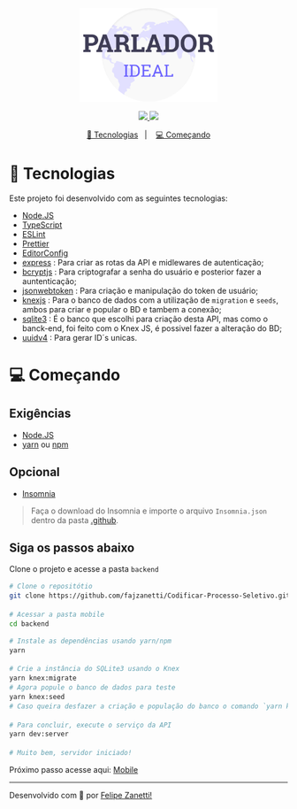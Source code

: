 <div align="center">
    <img alt="Get Repos" title="Get Repos" src="../.github/logo.png" width='250px'/>
</div>
<p align="center">
    <a href="https://github.com/fajzanetti">
        <img src="https://img.shields.io/badge/GitHub-fajzanetti-6c63ff?logo=GitHub"/>
    </a>
    <a href="https://www.linkedin.com/in/felipezanetti/">
        <img src="https://img.shields.io/badge/Linkedin-felipezanetti-6c63ff?logo=linkedin"/>
    </a>
</p>
<p align="center">
  <a href="#-Sobre-o-desafio">🚀 Tecnologias</a>&nbsp;&nbsp;&nbsp;|&nbsp;&nbsp;&nbsp;
  <a href="#-Começando">💻 Começando</a>
</p>

# 🚀 Tecnologias

Este projeto foi desenvolvido com as seguintes tecnologias:

* [Node.JS](https://nodejs.org/en/)
* [TypeScript](https://www.typescriptlang.org/)
* [ESLint](https://eslint.org/)
* [Prettier](https://prettier.io/)
* [EditorConfig](https://editorconfig.org/)
* [express](https://expressjs.com/) : Para criar as rotas da API e midlewares de autenticação;
* [bcryptjs](https://github.com/dcodeIO/bcrypt.js#readme) : Para criptografar a senha do usuário e posterior fazer a auntenticação;
* [jsonwebtoken](https://github.com/auth0/node-jsonwebtoken#readme) : Para criação e manipulação do token de usuário;
* [knexjs](http://knexjs.org/) : Para o banco de dados com a utilização de `migration` e `seeds`, ambos para criar e popular o BD e tambem a conexão;
* [sqlite3](https://www.sqlite.org/index.html) : É o banco que escolhi para criação desta API, mas como o banck-end, foi feito com o Knex JS, é possivel fazer a alteração do BD;
* [uuidv4](https://www.npmjs.com/package/uuidv4) : Para gerar ID´s unicas.

# 💻 Começando

## Exigências
* [Node.JS](https://nodejs.org/en/)
* [yarn](https://classic.yarnpkg.com/lang/en/) ou [npm](https://www.npmjs.com/)

## Opcional
* [Insomnia](https://insomnia.rest/)
> Faça o download do Insomnia e importe o arquivo `Insomnia.json` dentro da pasta [.github](https://github.com/fajzanetti/Codificar-Processo-Seletivo/tree/master/.github).

## Siga os passos abaixo

Clone o projeto e acesse a pasta `backend`

```sh
# Clone o repositótio
git clone https://github.com/fajzanetti/Codificar-Processo-Seletivo.git

# Acessar a pasta mobile
cd backend
```

```sh
# Instale as dependências usando yarn/npm
yarn

# Crie a instância do SQLite3 usando o Knex
yarn knex:migrate
# Agora popule o banco de dados para teste
yarn knex:seed
# Caso queira desfazer a criação e população do banco o comando `yarn knex:rollback` setá disponivel

# Para concluir, execute o serviço da API
yarn dev:server

# Muito bem, servidor iniciado!
```
Próximo passo acesse aqui: [Mobile](https://github.com/fajzanetti/Codificar-Processo-Seletivo/tree/master/mobile#readme)

---

Desenvolvido com 💜 por [Felipe Zanetti!](https://www.linkedin.com/in/felipezanetti/)
